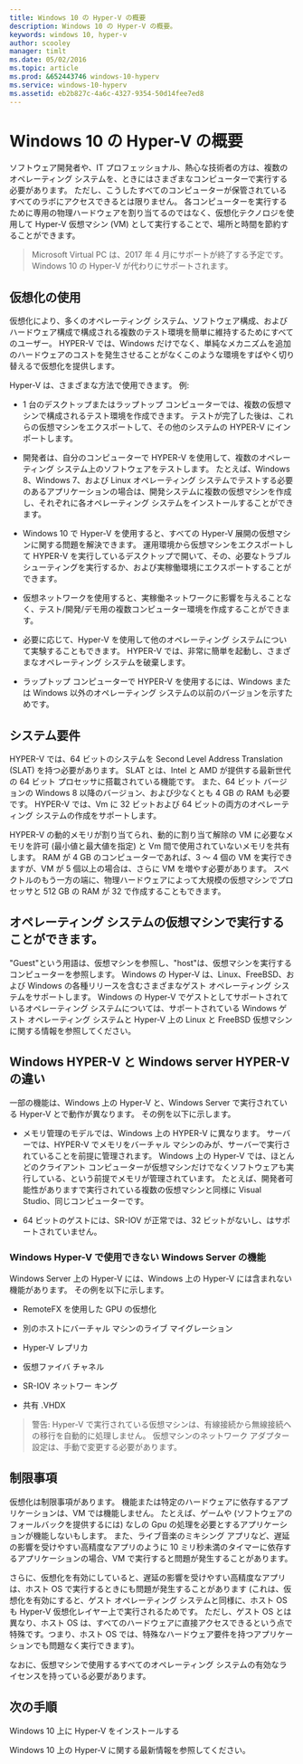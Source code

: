 ```yaml
---
title: Windows 10 の Hyper-V の概要
description: Windows 10 の Hyper-V の概要。
keywords: windows 10, hyper-v
author: scooley
manager: timlt
ms.date: 05/02/2016
ms.topic: article
ms.prod: &652443746 windows-10-hyperv
ms.service: windows-10-hyperv
ms.assetid: eb2b827c-4a6c-4327-9354-50d14fee7ed8
---
```


# Windows 10 の Hyper-V の概要

ソフトウェア開発者や、IT プロフェッショナル、熱心な技術者の方は、複数のオペレーティング システムを、ときにはさまざまなコンピューターで実行する必要があります。 ただし、こうしたすべてのコンピューターが保管されているすべてのラボにアクセスできるとは限りません。 各コンピューターを実行するために専用の物理ハードウェアを割り当てるのではなく、仮想化テクノロジを使用して Hyper-V <g id="2" ctype="x-em">仮想マシン (VM)</g> として実行することで、場所と時間を節約することができます。

> Microsoft Virtual PC は、2017 年 4 月にサポートが終了する予定です。 Windows 10 の Hyper-V が代わりにサポートされます。

## 仮想化の使用

仮想化により、多くのオペレーティング システム、ソフトウェア構成、およびハードウェア構成で構成される複数のテスト環境を簡単に維持するためにすべてのユーザー。 HYPER-V では、Windows だけでなく、単純なメカニズムを追加のハードウェアのコストを発生させることがなくこのような環境をすばやく切り替えるで仮想化を提供します。

Hyper-V は、さまざまな方法で使用できます。 例:

- 1 台のデスクトップまたはラップトップ コンピューターでは、複数の仮想マシンで構成されるテスト環境を作成できます。 テストが完了した後は、これらの仮想マシンをエクスポートして、その他のシステムの HYPER-V にインポートします。

- 開発者は、自分のコンピューターで HYPER-V を使用して、複数のオペレーティング システム上のソフトウェアをテストします。 たとえば、Windows 8、Windows 7、および Linux オペレーティング システムでテストする必要のあるアプリケーションの場合は、開発システムに複数の仮想マシンを作成し、それぞれに各オペレーティング システムをインストールすることができます。

- Windows 10 で Hyper-V を使用すると、すべての Hyper-V 展開の仮想マシンに関する問題を解決できます。 運用環境から仮想マシンをエクスポートして HYPER-V を実行しているデスクトップで開いて、その、必要なトラブルシューティングを実行するか、および実稼働環境にエクスポートすることができます。

- 仮想ネットワークを使用すると、実稼働ネットワークに影響を与えることなく、テスト/開発/デモ用の複数コンピューター環境を作成することができます。

- 必要に応じて、Hyper-V を使用して他のオペレーティング システムについて実験することもできます。 HYPER-V では、非常に簡単を起動し、さまざまなオペレーティング システムを破棄します。

- ラップトップ コンピューターで HYPER-V を使用するには、Windows または Windows 以外のオペレーティング システムの以前のバージョンを示すためです。


## システム要件

HYPER-V では、64 ビットのシステムを Second Level Address Translation (SLAT) を持つ必要があります。 SLAT とは、Intel と AMD が提供する最新世代の 64 ビット プロセッサに搭載されている機能です。 また、64 ビット バージョンの Windows 8 以降のバージョン、および少なくとも 4 GB の RAM も必要です。 HYPER-V では、Vm に 32 ビットおよび 64 ビットの両方のオペレーティング システムの作成をサポートします。

HYPER-V の動的メモリが割り当てられ、動的に割り当て解除の VM に必要なメモリを許可 (最小値と最大値を指定) と Vm 間で使用されていないメモリを共有します。 RAM が 4 GB のコンピューターであれば、3 ～ 4 個の VM を実行できますが、VM が 5 個以上の場合は、さらに VM を増やす必要があります。 スペクトルのもう一方の端に、物理ハードウェアによって大規模の仮想マシンでプロセッサと 512 GB の RAM が 32 で作成することもできます。

## オペレーティング システムの仮想マシンで実行することができます。

"Guest"という用語は、仮想マシンを参照し、"host"は、仮想マシンを実行するコンピューターを参照します。 Windows の Hyper-V は、Linux、FreeBSD、および Windows の各種リリースを含むさまざまなゲスト オペレーティング システムをサポートします。 Windows の Hyper-V でゲストとしてサポートされているオペレーティング システムについては、<g id="2CapsExtId1" ctype="x-link"><g id="2CapsExtId2" ctype="x-linkText">サポートされている Windows ゲスト オペレーティング システム</g><g id="2CapsExtId3" ctype="x-title"></g></g>と <g id="4CapsExtId1" ctype="x-link"><g id="4CapsExtId2" ctype="x-linkText">Hyper-V 上の Linux と FreeBSD 仮想マシン</g><g id="4CapsExtId3" ctype="x-title"></g></g>に関する情報を参照してください。

## Windows HYPER-V と Windows server HYPER-V の違い

一部の機能は、Windows 上の Hyper-V と、Windows Server で実行されている Hyper-V とで動作が異なります。 その例を以下に示します。

- メモリ管理のモデルでは、Windows 上の HYPER-V に異なります。 サーバーでは、HYPER-V でメモリをバーチャル マシンのみが、サーバーで実行されていることを前提に管理されます。 Windows 上の Hyper-V では、ほとんどのクライアント コンピューターが仮想マシンだけでなくソフトウェアも実行している、という前提でメモリが管理されています。 たとえば、開発者可能性がありますで実行されている複数の仮想マシンと同様に Visual Studio、同じコンピューターです。

- 64 ビットのゲストには、SR-IOV が正常では、32 ビットがないし、はサポートされていません。

### Windows Hyper-V で使用できない Windows Server の機能

Windows Server 上の Hyper-V には、Windows 上の Hyper-V には含まれない機能があります。 その例を以下に示します。

- RemoteFX を使用した GPU の仮想化

- 別のホストにバーチャル マシンのライブ マイグレーション

- Hyper-V レプリカ

- 仮想ファイバ チャネル

- SR-IOV ネットワー キング

- 共有 .VHDX

> <g id="1" ctype="x-strong">警告</g>: Hyper-V で実行されている仮想マシンは、有線接続から無線接続への移行を自動的に処理しません。 仮想マシンのネットワーク アダプター設定は、手動で変更する必要があります。

## 制限事項

仮想化は制限事項があります。 機能または特定のハードウェアに依存するアプリケーションは、VM では機能しません。 たとえば、ゲームや (ソフトウェアのフォールバックを提供するには) なしの Gpu の処理を必要とするアプリケーションが機能しないもします。 また、ライブ音楽のミキシング アプリなど、遅延の影響を受けやすい高精度なアプリのように 10 ミリ秒未満のタイマーに依存するアプリケーションの場合、VM で実行すると問題が発生することがあります。

さらに、仮想化を有効にしていると、遅延の影響を受けやすい高精度なアプリは、ホスト OS で実行するときにも問題が発生することがあります (これは、仮想化を有効にすると、ゲスト オペレーティング システムと同様に、ホスト OS も Hyper-V 仮想化レイヤー上で実行されるためです。 ただし、ゲスト OS とは異なり、ホスト OS は、すべてのハードウェアに直接アクセスできるという点で特殊です。つまり、ホスト OS では、特殊なハードウェア要件を持つアプリケーションでも問題なく実行できます)。

なおに、仮想マシンで使用するすべてのオペレーティング システムの有効なライセンスを持っている必要があります。

## 次の手順

<g id="1CapsExtId1" ctype="x-link"><g id="1CapsExtId2" ctype="x-linkText">Windows 10 上に Hyper-V をインストールする</g><g id="1CapsExtId3" ctype="x-title"></g></g>

Windows 10 上の Hyper-V に関する<g id="2CapsExtId1" ctype="x-link"><g id="2CapsExtId2" ctype="x-linkText">最新情報</g><g id="2CapsExtId3" ctype="x-title"></g></g>を参照してください。







<!--HONumber=May16_HO2-->


